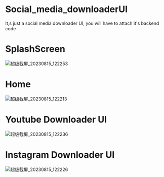 # Social_media_downloaderUI
It,s just a social media downloader UI, you will have to attach it's backend code
# SplashScreen
![超级截屏_20230815_122253](https://github.com/Starcool20/Social_media_downloaderUI/assets/94205435/14cbe57a-35a9-4226-a95b-37a1c1b95e3a)


# Home
![超级截屏_20230815_122213](https://github.com/Starcool20/Social_media_downloaderUI/assets/94205435/d3b744e4-6e72-4383-8a06-dc5312cd9ce0)


# Youtube Downloader UI
![超级截屏_20230815_122236](https://github.com/Starcool20/Social_media_downloaderUI/assets/94205435/8f18d43e-c642-440c-b5d5-84fec459a62a)


# Instagram Downloader UI
![超级截屏_20230815_122226](https://github.com/Starcool20/Social_media_downloaderUI/assets/94205435/89f00084-98af-44f1-bf00-cbeaa9faa9ce)
